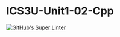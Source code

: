 # ICS3U-Unit1-02-Cpp

[![GitHub's Super Linter](https://github.com/Aidan-moore/ICS3U-Unit1-02-Cpp/workflows/GitHub's%20Super%20Linter/badge.svg)](https://github.com/Aidan-moore/ICS3U-Unit1-02-Cpp/actions)
